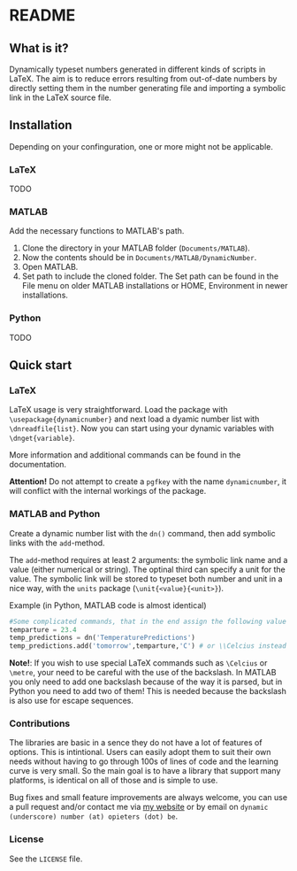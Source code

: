 README
======

What is it?
-----------

Dynamically typeset numbers generated in different kinds of scripts in LaTeX. The aim is to reduce errors resulting from out-of-date numbers by directly setting them in the number generating file and importing a symbolic link in the LaTeX source file.

Installation
------------

Depending on your confinguration, one or more might not be applicable.

### LaTeX

TODO

### MATLAB

Add the necessary functions to MATLAB's path.

1. Clone the directory in your MATLAB folder (`Documents/MATLAB`).
2. Now the contents should be in `Documents/MATLAB/DynamicNumber`.
3. Open MATLAB.
4. Set path to include the cloned folder. The Set path can be found in the File menu on older MATLAB installations or HOME, Environment in newer installations.

### Python

TODO

Quick start
-----------

### LaTeX

LaTeX usage is very straightforward. Load the package with `\usepackage{dynamicnumber}` and next load a dyamic number list with `\dnreadfile{list}`. Now you can start using your dynamic variables with `\dnget{variable}`.

More information and additional commands can be found in the documentation.

**Attention!** Do not attempt to create a `pgfkey` with the name `dynamicnumber`, it will conflict with the internal workings of the package.

### MATLAB and Python

Create a dynamic number list with the `dn()` command, then add symbolic links with the `add`-method.

The `add`-method requires at least 2 arguments: the symbolic link name and a value (either numerical or string). The optinal third can specify a unit for the value. The symbolic link will be stored to typeset both number and unit in a nice way, with the `units` package (`\unit{<value}{<unit>}`).

Example (in Python, MATLAB code is almost identical)

```python
#Some complicated commands, that in the end assign the following value to temperature:
temparture = 23.4
temp_predictions = dn('TemperaturePredictions')
temp_predictions.add('tomorrow',temparture,'C') # or \\Celcius instead of C
```

**Note!**: If you wish to use special LaTeX commands such as `\Celcius` or `\metre`, your need to be careful with the use of the backslash. In MATLAB you only need to add one backslash because of the way it is parsed, but in Python you need to add two of them! This is needed because the backslash is also use for escape sequences.

### Contributions

The libraries are basic in a sence they do not have a lot of features of options. This is intintional. Users can easily adopt them to suit their own needs without having to go through 100s of lines of code and the learning curve is very small. So the main goal is to have a library that support many platforms, is identical on all of those and is simple to use.

Bug fixes and small feature improvements are always welcome, you can use a pull request and/or contact me via [my website](users.ugent.be/~opieters) or by email on `dynamic (underscore) number (at) opieters (dot) be`.


### License

See the `LICENSE` file.